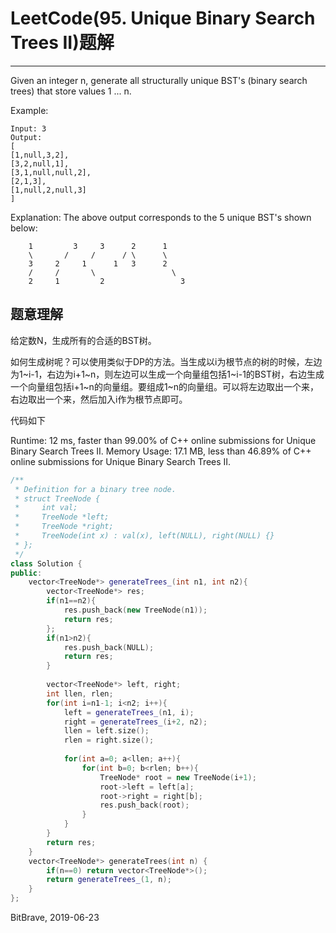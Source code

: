 # LeetCode(95. Unique Binary Search Trees II)题解
------
Given an integer n, generate all structurally unique BST's (binary search trees) that store values 1 ... n.

Example:

    Input: 3
    Output:
    [
    [1,null,3,2],
    [3,2,null,1],
    [3,1,null,null,2],
    [2,1,3],
    [1,null,2,null,3]
    ]
Explanation:
The above output corresponds to the 5 unique BST's shown below:

        1         3     3      2      1
        \       /     /      / \      \
        3     2     1      1   3      2
        /     /       \                 \
        2     1         2                 3

## 题意理解
给定数N，生成所有的合适的BST树。

如何生成树呢？可以使用类似于DP的方法。当生成以i为根节点的树的时候，左边为1~i-1，右边为i+1~n，则左边可以生成一个向量组包括1~i-1的BST树，右边生成一个向量组包括i+1~n的向量组。要组成1~n的向量组。可以将左边取出一个来，右边取出一个来，然后加入i作为根节点即可。

代码如下

Runtime: 12 ms, faster than 99.00% of C++ online submissions for Unique Binary Search Trees II.
Memory Usage: 17.1 MB, less than 46.89% of C++ online submissions for Unique Binary Search Trees II.

```c++
/**
 * Definition for a binary tree node.
 * struct TreeNode {
 *     int val;
 *     TreeNode *left;
 *     TreeNode *right;
 *     TreeNode(int x) : val(x), left(NULL), right(NULL) {}
 * };
 */
class Solution {
public:
    vector<TreeNode*> generateTrees_(int n1, int n2){
        vector<TreeNode*> res;
        if(n1==n2){
            res.push_back(new TreeNode(n1));
            return res;
        };
        if(n1>n2){
            res.push_back(NULL);
            return res;         
        }
        
        vector<TreeNode*> left, right;
        int llen, rlen;
        for(int i=n1-1; i<n2; i++){
            left = generateTrees_(n1, i); 
            right = generateTrees_(i+2, n2);
            llen = left.size(); 
            rlen = right.size();
            
            for(int a=0; a<llen; a++){
                for(int b=0; b<rlen; b++){
                    TreeNode* root = new TreeNode(i+1);
                    root->left = left[a];
                    root->right = right[b];
                    res.push_back(root);
                }
            }
        }
        return res;
    }
    vector<TreeNode*> generateTrees(int n) {
        if(n==0) return vector<TreeNode*>();
        return generateTrees_(1, n);
    }
};
```

BitBrave, 2019-06-23
